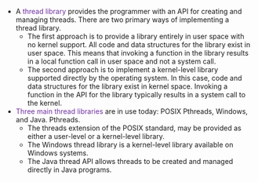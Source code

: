 
- A <span style="color:rgb(112, 48, 160)">thread library</span> provides the programmer with an API for creating and managing threads. There are two primary ways of implementing a thread library. 
	- The first approach is to provide a library entirely in user space with no kernel support. All code and data structures for the library exist in user space. This means that invoking a function in the library results in a local function call in user space and not a system call. 
	- The second approach is to implement a kernel-level library supported directly by the operating system. In this case, code and data structures for the library exist in kernel space. Invoking a function in the API for the library typically results in a system call to the kernel.
- <span style="color:rgb(112, 48, 160)">Three main thread libraries</span> are in use today: POSIX Pthreads, Windows, and Java. Pthreads.
	- The threads extension of the POSIX standard, may be provided as either a user-level or a kernel-level library. 
	- The Windows thread library is a kernel-level library available on Windows systems.
	- The Java thread API allows threads to be created and managed directly in Java programs.